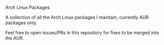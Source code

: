 Arch Linux Packages

A collection of all the Arch Linux packages I maintain, currently AUR packages only.

Feel free to open issues/PRs in this repository for fixes to be merged into the AUR.
